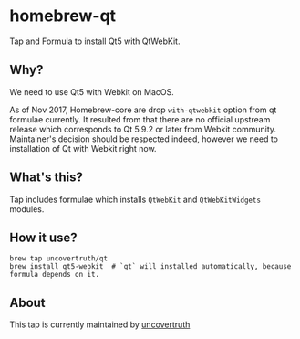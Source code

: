 # homebrew-qt

Tap and Formula to install Qt5 with QtWebKit.

## Why?

We need to use Qt5 with Webkit on MacOS.

As of Nov 2017, Homebrew-core are drop `with-qtwebkit` option from qt formulae currently.
It resulted from that there are no official upstream release which corresponds to Qt 5.9.2 or later from Webkit community.
Maintainer's decision should be respected indeed, however we need to installation of Qt with Webkit right now.

## What's this?

Tap includes formulae which installs `QtWebKit` and `QtWebKitWidgets` modules.

## How it use?

    brew tap uncovertruth/qt
    brew install qt5-webkit  # `qt` will installed automatically, because formula depends on it.

## About

This tap is currently maintained by [uncovertruth](https://uncovertruth.co.jp/en/)
